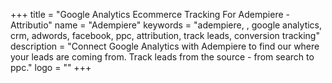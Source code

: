 +++
title = "Google Analytics Ecommerce Tracking For Adempiere - Attributio"
name = "Adempiere"
keywords = "adempiere, , google analytics, crm, adwords, facebook, ppc, attribution, track leads, conversion tracking"
description = "Connect Google Analytics with Adempiere to find our where your leads are coming from. Track leads from the source - from search to ppc."
logo = ""
+++
